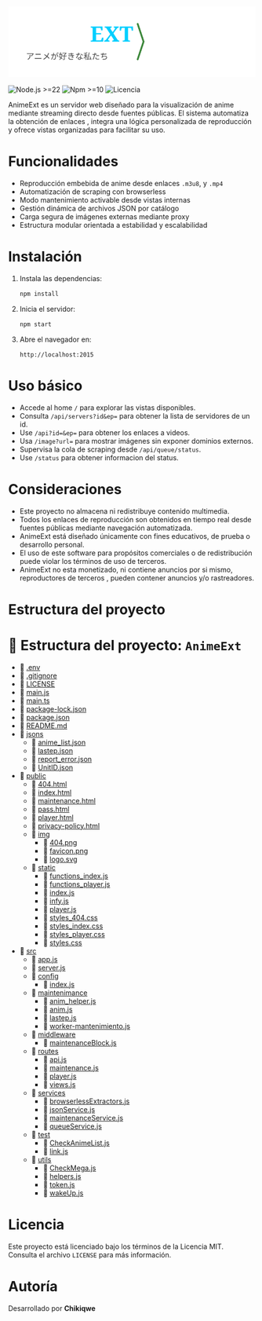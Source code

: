 <p align="center">
  <img src="./public/img/logo.svg" alt="AnimeEXT Logo" width="900" />
</p>

![Node.js >=22](https://img.shields.io/badge/Node.js-%3E%3D22-blue)
![Npm >=10](https://img.shields.io/badge/Npm-%3E%3D10-red)
![Licencia](https://img.shields.io/github/license/Chikyqwe/AnimeExt?color=yellow)

AnimeExt es un servidor web diseñado para la visualización de anime mediante streaming directo desde fuentes públicas. El sistema automatiza la obtención de enlaces , integra una lógica personalizada de reproducción y ofrece vistas organizadas para facilitar su uso.

Funcionalidades
===============

- Reproducción embebida de anime desde enlaces `.m3u8`, y `.mp4`
- Automatización de scraping con browserless
- Modo mantenimiento activable desde vistas internas
- Gestión dinámica de archivos JSON por catálogo
- Carga segura de imágenes externas mediante proxy
- Estructura modular orientada a estabilidad y escalabilidad

Instalación
===========

1. Instala las dependencias:

   ```bash
   npm install
   ```

2. Inicia el servidor:

   ```bash
   npm start
   ```

3. Abre el navegador en:

   ```
   http://localhost:2015
   ```

Uso básico
==========

- Accede al home `/` para explorar las vistas disponibles.
- Consulta `/api/servers?id&ep=` para obtener la lista de servidores de un id.
- Use `/api?id=&ep=` para obtener los enlaces a videos.
- Usa `/image?url=` para mostrar imágenes sin exponer dominios externos.
- Supervisa la cola de scraping desde `/api/queue/status`.
- Use `/status` para obtener informacion del status.

Consideraciones
===============

- Este proyecto no almacena ni redistribuye contenido multimedia.
- Todos los enlaces de reproducción son obtenidos en tiempo real desde fuentes públicas mediante navegación automatizada.
- AnimeExt está diseñado únicamente con fines educativos, de prueba o desarrollo personal.
- El uso de este software para propósitos comerciales o de redistribución puede violar los términos de uso de terceros.
- AnimeExt no esta monetizado, ni contiene anuncios por si mismo, reproductores de terceros , pueden contener anuncios y/o rastreadores.

Estructura del proyecto
=======================
# 📂 Estructura del proyecto: `AnimeExt`

- 📄 [.env](.env)
- 📄 [.gitignore](.gitignore)
- 📄 [LICENSE](LICENSE)
- 📄 [main.js](main.js)
- 📄 [main.ts](main.ts)
- 📄 [package-lock.json](package-lock.json)
- 📄 [package.json](package.json)
- 📄 [README.md](README.md)
- 📁 [jsons](jsons/)
  - 📄 [anime_list.json](jsons/anime_list.json)
  - 📄 [lastep.json](jsons/lastep.json)
  - 📄 [report_error.json](jsons/report_error.json)
  - 📄 [UnitID.json](jsons/UnitID.json)
- 📁 [public](public/)
  - 📄 [404.html](public/404.html)
  - 📄 [index.html](public/index.html)
  - 📄 [maintenance.html](public/maintenance.html)
  - 📄 [pass.html](public/pass.html)
  - 📄 [player.html](public/player.html)
  - 📄 [privacy-policy.html](public/privacy-policy.html)
  - 📁 [img](public/img/)
    - 📄 [404.png](public/img/404.png)
    - 📄 [favicon.png](public/img/favicon.png)
    - 📄 [logo.svg](public/img/logo.svg)
  - 📁 [static](public/static/)
    - 📄 [functions_index.js](public/static/functions_index.js)
    - 📄 [functions_player.js](public/static/functions_player.js)
    - 📄 [index.js](public/static/index.js)
    - 📄 [infy.js](public/static/infy.js)
    - 📄 [player.js](public/static/player.js)
    - 📄 [styles_404.css](public/static/styles_404.css)
    - 📄 [styles_index.css](public/static/styles_index.css)
    - 📄 [styles_player.css](public/static/styles_player.css)
    - 📄 [styles.css](public/static/styles.css)
- 📁 [src](src/)
  - 📄 [app.js](src/app.js)
  - 📄 [server.js](src/server.js)
  - 📁 [config](src/config/)
    - 📄 [index.js](src/config/index.js)
  - 📁 [maintenimance](src/maintenimance/)
    - 📄 [anim_helper.js](src/maintenimance/anim_helper.js)
    - 📄 [anim.js](src/maintenimance/anim.js)
    - 📄 [lastep.js](src/maintenimance/lastep.js)
    - 📄 [worker-mantenimiento.js](src/maintenimance/worker-mantenimiento.js)
  - 📁 [middleware](src/middleware/)
    - 📄 [maintenanceBlock.js](src/middleware/maintenanceBlock.js)
  - 📁 [routes](src/routes/)
    - 📄 [api.js](src/routes/api.js)
    - 📄 [maintenance.js](src/routes/maintenance.js)
    - 📄 [player.js](src/routes/player.js)
    - 📄 [views.js](src/routes/views.js)
  - 📁 [services](src/services/)
    - 📄 [browserlessExtractors.js](src/services/browserlessExtractors.js)
    - 📄 [jsonService.js](src/services/jsonService.js)
    - 📄 [maintenanceService.js](src/services/maintenanceService.js)
    - 📄 [queueService.js](src/services/queueService.js)
  - 📁 [test](src/test/)
    - 📄 [CheckAnimeList.js](src/test/CheckAnimeList.js)
    - 📄 [link.js](src/test/link.js)
  - 📁 [utils](src/utils/)
    - 📄 [CheckMega.js](src/utils/CheckMega.js)
    - 📄 [helpers.js](src/utils/helpers.js)
    - 📄 [token.js](src/utils/token.js)
    - 📄 [wakeUp.js](src/utils/wakeUp.js)

Licencia
========

Este proyecto está licenciado bajo los términos de la Licencia MIT.  
Consulta el archivo `LICENSE` para más información.

Autoría
=======

Desarrollado por **Chikiqwe**
<!-- Anime, streaming, Node.js, m3u8, browserless, scraper, reproductor -->